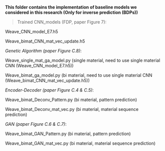 **This folder contains the implementation of baseline models we considered in this research (Only for inverse prediction (BDPs))**

> Trained CNN_models (FDP, paper Figure 7): 

Weave_CNN_model_E7.h5

Weave_bimat_CNN_mat_vec_update.h5

*Genetic Algorithm (paper Figure C.8)*: 

Weave_single_mat_ga_model.py (single material, need to use single material CNN (Weave_CNN_model_E7.h5))
                                     
Weave_bimat_ga_model.py (bi material, need to use single material CNN (Weave_bimat_CNN_mat_vec_update.h5))
                   
*Encoder-Decoder (paper Figure C.4 & C.5)*: 

Weave_bimat_Deconv_Pattern.py (bi material, pattern prediction)
                                          
Weave_bimat_Deconv_mat_vec.py (bi material, material sequence prediction)
                 
*GAN (paper Figure C.6 & C.7)*: 

Weave_bimat_GAN_Pattern.py (bi material, pattern prediction)
                             
Weave_bimat_GAN_mat_vec.py (bi material, material sequence prediction)
